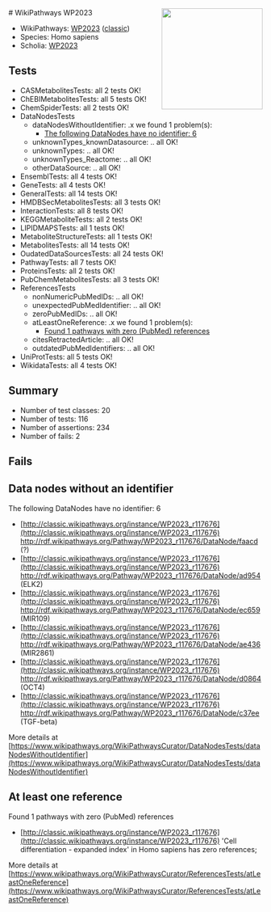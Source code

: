 <img style="float: right; width: 200px" src="https://upload.wikimedia.org/wikipedia/commons/thumb/8/83/Wplogo_with_text_500.png/640px-Wplogo_with_text_500.png" />
# WikiPathways WP2023

* WikiPathways: [WP2023](https://wikipathways.org/pathways/WP2023) ([classic](https://classic.wikipathways.org/instance/WP2023))
* Species: Homo sapiens
* Scholia: [WP2023](https://scholia.toolforge.org/wikipathways/WP2023)
## Tests
* CASMetabolitesTests: all 2 tests OK!
* ChEBIMetabolitesTests: all 5 tests OK!
* ChemSpiderTests: all 2 tests OK!
* DataNodesTests
    * dataNodesWithoutIdentifier: .x we found 1 problem(s):
        * [The following DataNodes have no identifier: 6](#d2d32fa5)
    * unknownTypes_knownDatasource: .. all OK!
    * unknownTypes: .. all OK!
    * unknownTypes_Reactome: .. all OK!
    * otherDataSource: .. all OK!
* EnsemblTests: all 4 tests OK!
* GeneTests: all 4 tests OK!
* GeneralTests: all 14 tests OK!
* HMDBSecMetabolitesTests: all 3 tests OK!
* InteractionTests: all 8 tests OK!
* KEGGMetaboliteTests: all 2 tests OK!
* LIPIDMAPSTests: all 1 tests OK!
* MetaboliteStructureTests: all 1 tests OK!
* MetabolitesTests: all 14 tests OK!
* OudatedDataSourcesTests: all 24 tests OK!
* PathwayTests: all 7 tests OK!
* ProteinsTests: all 2 tests OK!
* PubChemMetabolitesTests: all 3 tests OK!
* ReferencesTests
    * nonNumericPubMedIDs: .. all OK!
    * unexpectedPubMedIdentifier: .. all OK!
    * zeroPubMedIDs: .. all OK!
    * atLeastOneReference: .x we found 1 problem(s):
        * [Found 1 pathways with zero (PubMed) references](#d0a459f0)
    * citesRetractedArticle: .. all OK!
    * outdatedPubMedIdentifiers: .. all OK!
* UniProtTests: all 5 tests OK!
* WikidataTests: all 4 tests OK!


## Summary

* Number of test classes: 20
* Number of tests: 116
* Number of assertions: 234
* Number of fails: 2

## Fails

<a name="d2d32fa5" />

## Data nodes without an identifier

The following DataNodes have no identifier: 6

* [http://classic.wikipathways.org/instance/WP2023_r117676](http://classic.wikipathways.org/instance/WP2023_r117676) http://rdf.wikipathways.org/Pathway/WP2023_r117676/DataNode/faacd (?)
* [http://classic.wikipathways.org/instance/WP2023_r117676](http://classic.wikipathways.org/instance/WP2023_r117676) http://rdf.wikipathways.org/Pathway/WP2023_r117676/DataNode/ad954 (ELK2)
* [http://classic.wikipathways.org/instance/WP2023_r117676](http://classic.wikipathways.org/instance/WP2023_r117676) http://rdf.wikipathways.org/Pathway/WP2023_r117676/DataNode/ec659 (MIR109)
* [http://classic.wikipathways.org/instance/WP2023_r117676](http://classic.wikipathways.org/instance/WP2023_r117676) http://rdf.wikipathways.org/Pathway/WP2023_r117676/DataNode/ae436 (MIR2861)
* [http://classic.wikipathways.org/instance/WP2023_r117676](http://classic.wikipathways.org/instance/WP2023_r117676) http://rdf.wikipathways.org/Pathway/WP2023_r117676/DataNode/d0864 (OCT4)
* [http://classic.wikipathways.org/instance/WP2023_r117676](http://classic.wikipathways.org/instance/WP2023_r117676) http://rdf.wikipathways.org/Pathway/WP2023_r117676/DataNode/c37ee (TGF-beta)


More details at [https://www.wikipathways.org/WikiPathwaysCurator/DataNodesTests/dataNodesWithoutIdentifier](https://www.wikipathways.org/WikiPathwaysCurator/DataNodesTests/dataNodesWithoutIdentifier)

<a name="d0a459f0" />

## At least one reference

Found 1 pathways with zero (PubMed) references

* [http://classic.wikipathways.org/instance/WP2023_r117676](http://classic.wikipathways.org/instance/WP2023_r117676) 'Cell differentiation - expanded index' in Homo sapiens has zero references; 


More details at [https://www.wikipathways.org/WikiPathwaysCurator/ReferencesTests/atLeastOneReference](https://www.wikipathways.org/WikiPathwaysCurator/ReferencesTests/atLeastOneReference)

